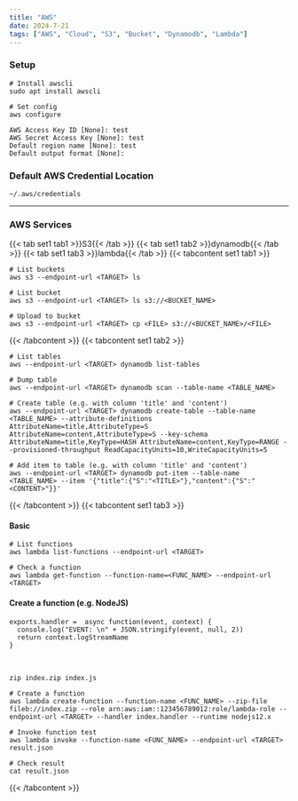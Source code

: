 ```yaml
---
title: "AWS"
date: 2024-7-21
tags: ["AWS", "Cloud", "S3", "Bucket", "Dynamodb", "Lambda"]
---
```


### Setup

```console
# Install awscli
sudo apt install awscli
```

```console
# Set config
aws configure
```

```console
AWS Access Key ID [None]: test
AWS Secret Access Key [None]: test
Default region name [None]: test
Default output format [None]:
```

### Default AWS Credential Location

```console
~/.aws/credentials
```

---

### AWS Services

{{< tab set1 tab1 >}}S3{{< /tab >}}
{{< tab set1 tab2 >}}dynamodb{{< /tab >}}
{{< tab set1 tab3 >}}lambda{{< /tab >}}
{{< tabcontent set1 tab1 >}}

```console
# List buckets
aws s3 --endpoint-url <TARGET> ls
```

```console
# List bucket
aws s3 --endpoint-url <TARGET> ls s3://<BUCKET_NAME>
```

```console
# Upload to bucket
aws s3 --endpoint-url <TARGET> cp <FILE> s3://<BUCKET_NAME>/<FILE>
```

{{< /tabcontent >}}
{{< tabcontent set1 tab2 >}}

```console
# List tables
aws --endpoint-url <TARGET> dynamodb list-tables
```

```console
# Dump table
aws --endpoint-url <TARGET> dynamodb scan --table-name <TABLE_NAME>
```

```console
# Create table (e.g. with column 'title' and 'content')
aws --endpoint-url <TARGET> dynamodb create-table --table-name <TABLE_NAME> --attribute-definitions AttributeName=title,AttributeType=S AttributeName=content,AttributeType=S --key-schema AttributeName=title,KeyType=HASH AttributeName=content,KeyType=RANGE --provisioned-throughput ReadCapacityUnits=10,WriteCapacityUnits=5
```

```console
# Add item to table (e.g. with column 'title' and 'content')
aws --endpoint-url <TARGET> dynamodb put-item --table-name <TABLE_NAME> --item '{"title":{"S":"<TITLE>"},"content":{"S":"<CONTENT>"}}'
```

{{< /tabcontent >}}
{{< tabcontent set1 tab3 >}}

#### Basic

```console
# List functions
aws lambda list-functions --endpoint-url <TARGET>
```

```console
# Check a function
aws lambda get-function --function-name=<FUNC_NAME> --endpoint-url <TARGET>
```

#### Create a function (e.g. NodeJS)

```console
exports.handler =  async function(event, context) {
  console.log("EVENT: \n" + JSON.stringify(event, null, 2))
  return context.logStreamName
}
```

<br>

```console
zip index.zip index.js
```

```console
# Create a function
aws lambda create-function --function-name <FUNC_NAME> --zip-file fileb://index.zip --role arn:aws:iam::123456789012:role/lambda-role --endpoint-url <TARGET> --handler index.handler --runtime nodejs12.x
```

```console
# Invoke function test
aws lambda invoke --function-name <FUNC_NAME> --endpoint-url <TARGET> result.json
```

```console
# Check result
cat result.json
```

{{< /tabcontent >}}
